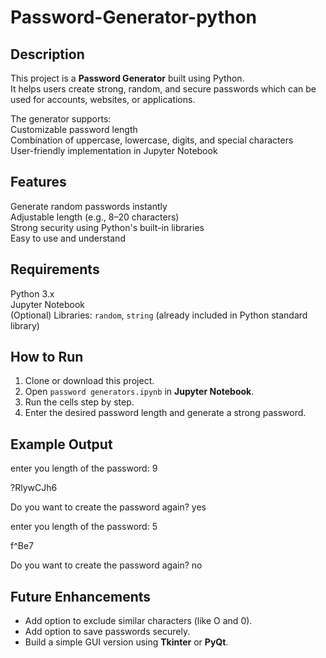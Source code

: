 # Password-Generator-python
## Description
This project is a **Password Generator** built using Python.  
It helps users create strong, random, and secure passwords which can be used for accounts, websites, or applications.  

The generator supports:  
Customizable password length  
Combination of uppercase, lowercase, digits, and special characters  
User-friendly implementation in Jupyter Notebook  

## Features
Generate random passwords instantly  
Adjustable length (e.g., 8–20 characters)  
Strong security using Python's built-in libraries  
Easy to use and understand  

## Requirements
Python 3.x  
Jupyter Notebook  
(Optional) Libraries: `random`, `string` (already included in Python standard library)  

##  How to Run
1. Clone or download this project.  
2. Open `password generators.ipynb` in **Jupyter Notebook**.  
3. Run the cells step by step.  
4. Enter the desired password length and generate a strong password.  

## Example Output

enter you length of the password: 9

?RlywCJh6

Do you want to create the password again? yes

enter you length of the password: 5

f^Be7

Do you want to create the password again? no

## Future Enhancements
- Add option to exclude similar characters (like O and 0).  
- Add option to save passwords securely.  
- Build a simple GUI version using **Tkinter** or **PyQt**.  


